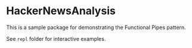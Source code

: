 # HackerNewsAnalysis

This is a sample package for demonstrating the Functional Pipes pattern.

See `repl` folder for interactive examples.
